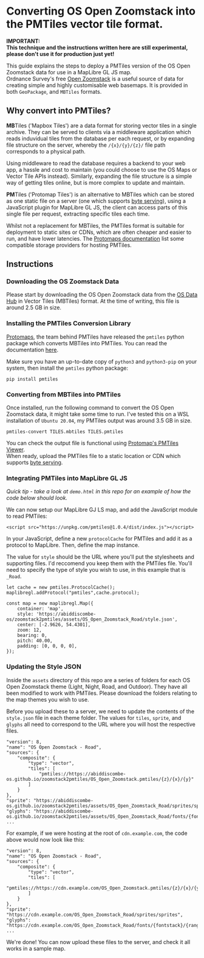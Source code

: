 # Converting OS Open Zoomstack into the PMTiles vector tile format.

**IMPORTANT:  
This technique and the instructions written here are still experimental, please don't use it for production just yet!**

This guide explains the steps to deploy a PMTiles version of the OS Open Zoomstack data for use in a MapLibre GL JS map.  
Ordnance Survey's free [Open Zoomstack](https://www.ordnancesurvey.co.uk/business-government/products/open-zoomstack) is a useful source of data for creating simple and highly customisable web basemaps. It is provided in both `GeoPackage`, and `MBTiles` formats.

## Why convert into PMTiles?

**MB**Tiles ('Mapbox Tiles') are a data format for storing vector tiles in a single archive. They can be served to clients via a middleware application which reads induvidual tiles from the database per each request, or by expanding file structure on the server, whereby the `/{x}/{y}/{z}/` file path corresponds to a physical path.

Using middleware to read the database requires a backend to your web app, a hassle and cost to maintain (you could choose to use the OS Maps or Vector Tile APIs instead). Similarly, expanding the file structure is a simple way of getting tiles online, but is more complex to update and maintain. 

**PM**Tiles ('Protomap Tiles') is an alternative to MBTiles which can be stored as one static file on a server (one which supports [byte serving](https://en.wikipedia.org/wiki/Byte_serving)), using a JavaScript plugin for MapLibre GL JS, the client can access parts of this single file per request, extracting specific tiles each time.

Whilst not a replacement for MBTiles, the PMTiles format is suitable for deployment to static sites or CDNs, which are often cheaper and easier to run, and have lower latencies. The [Protomaps documentation](https://protomaps.com/docs/pmtiles/storage-providers) list some compatible storage providers for hosting PMTiles.

## Instructions

### Downloading the OS Zoomstack Data
Please start by downloading the OS Open Zoomstack data from the [OS Data Hub](https://osdatahub.os.uk/downloads/open/OpenZoomstack) in Vector Tiles (MBTiles) format. At the time of writing, this file is around 2.5 GB in size.

### Installing the PMTiles Conversion Library
[Protomaps](https://github.com/protomaps), the team behind PMTiles have released the `pmtiles` python package which converts MBTiles into PMTiles. You can read the documentation [here](https://github.com/protomaps/PMTiles).

Make sure you have an up-to-date copy of `python3` and `python3-pip` on your system, then install the `pmtiles` python package:

```
pip install pmtiles
```

### Converting from MBTiles into PMTiles
Once installed, run the following command to convert the OS Open Zoomstack data, it might take some time to run.
I've tested this on a WSL installation of `Ubuntu 20.04`, my PMTiles output was around 3.5 GB in size.

```
pmtiles-convert TILES.mbtiles TILES.pmtiles
```

You can check the output file is functional using [Protomap's PMTiles Viewer](https://protomaps.github.io/PMTiles/).  
When ready, upload the PMTiles file to a static location or CDN which supports [byte serving](https://en.wikipedia.org/wiki/Byte_serving).

### Integrating PMTiles into MapLibre GL JS
*Quick tip - take a look at `demo.html` in this repo for an example of how the code below should look.*

We can now setup our MapLibre GJ LS map, and add the JavaScript module to read PMTiles:

```
<script src="https://unpkg.com/pmtiles@1.0.4/dist/index.js"></script>
```

In your JavaScript, define a new `protocolCache` for PMTiles and add it as a protocol to MapLibre. Then, define the map instance.

The value for `style` should be the URL where you'll put the stylesheets and supporting files. I'd reccomend you keep them with the PMTiles file. You'll need to specify the type of style you wish to use, in this example that is `_Road`.

```
let cache = new pmtiles.ProtocolCache();
maplibregl.addProtocol("pmtiles",cache.protocol);

const map = new maplibregl.Map({
    container: 'map',
    style: 'https://abiddiscombe-os/zoomstack2pmtiles/assets/OS_Open_Zoomstack_Road/style.json',
    center: [-2.9626, 54.4301],
    zoom: 12,
    bearing: 0,
    pitch: 40.00,
    padding: [0, 0, 0, 0],
});
```

### Updating the Style JSON
Inside the `assets` directory of this repo are a series of folders for each OS Open Zoomstack theme (Light, Night, Road, and Outdoor). They have all been modified to work with PMTiles. Please download the folders relating to the map themes you wish to use.

Before you upload these to a server, we need to update the contents of the `style.json` file in each theme folder. The values for `tiles`, `sprite`, and `glyphs` all need to correspond to the URL where you will host the respective files.

```
"version": 8,
"name": "OS Open Zoomstack - Road",
"sources": {
    "composite": {
        "type": "vector",
        "tiles": [
            "pmtiles://https://abiddiscombe-os.github.io/zoomstack2pmtiles/OS_Open_Zoomstack.pmtiles/{z}/{x}/{y}"
        ]
    }
},
"sprite": "https://abiddiscombe-os.github.io/zoomstack2pmtiles/assets/OS_Open_Zoomstack_Road/sprites/sprites",
"glyphs": "https://abiddiscombe-os.github.io/zoomstack2pmtiles/assets/OS_Open_Zoomstack_Road/fonts/{fontstack}/{range}.pbf",
...
```

For example, if we were hosting at the root of `cdn.example.com`, the code above would now look like this:

```
"version": 8,
"name": "OS Open Zoomstack - Road",
"sources": {
    "composite": {
        "type": "vector",
        "tiles": [
            "pmtiles://https://cdn.example.com/OS_Open_Zoomstack.pmtiles/{z}/{x}/{y}"
        ]
    }
},
"sprite": "https://cdn.example.com/OS_Open_Zoomstack_Road/sprites/sprites",
"glyphs": "https://cdn.example.com/OS_Open_Zoomstack_Road/fonts/{fontstack}/{range}.pbf",
...
```

We're done! You can now upload these files to the server, and check it all works in a sample map.
